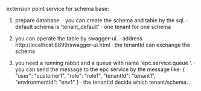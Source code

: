 extension point service for schema base:
1. prepare database.
    · you can create the schema and table by the sql.
    · default schema is 'tenant_default'
    · one tenant for one schema
    
2. you can operate the table by swagger-ui.
    · address http://localhost:8899/swagger-ui.html
    · the tenantId can exchange the schema

3. you need a running rabbit and a queue with name 'epc.service.queue
'.
    · you can send the message to the epc service by the message like:
    {
    "user": "customer1",
    "role": "role1",
    "tenantId": "tenant1",
    "environmentId": "env1"
    }
    · the tenantId decide which tenant/schema.